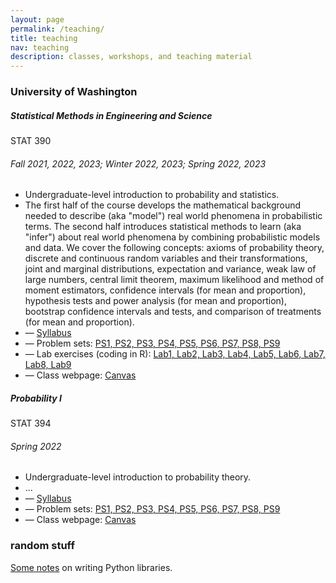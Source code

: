 ```yaml
---
layout: page
permalink: /teaching/
title: teaching
nav: teaching
description: classes, workshops, and teaching material
---
```


<h3 class="mt-4">University of Washington</h3>

<div class="card mt-3">
  <div class="p-3">
    <div class="row">
      <div class="col-sm-10">
        <h5 class="font-weight-bold">Statistical Methods in Engineering and Science</h5>
      </div>
      <div class="col-sm-2 text-left text-sm-right">
        <span class="badge font-weight-bold text-uppercase align-middle">
            STAT 390
        </span>
      </div>
    </div>
    <h6 class="font-italic mt-2 mt-sm-0">Fall 2021, 2022, 2023; Winter 2022, 2023; Spring 2022, 2023  </h6>
    <ul class="card-text font-weight-light list-group list-group-flush">
      <li class="list-group-item">Undergraduate-level introduction to probability and statistics.</li>
      <li class="list-group-item"> The first half of the course develops the mathematical background needed to describe (aka "model") real world phenomena in probabilistic terms. The second half introduces statistical methods to learn (aka "infer") about real world phenomena by combining probabilistic models and data. We cover the following concepts: axioms of probability theory, discrete and continuous random variables and their transformations, joint and marginal distributions, expectation and variance, weak law of large numbers, central limit theorem, maximum likelihood and method of moment estimators, confidence intervals (for mean and proportion), hypothesis tests and power analysis (for mean and proportion), bootstrap confidence intervals and tests, and comparison of treatments (for mean and proportion).</li>
      <li class="list-group-item">— <a href="..."> Syllabus</a> </li>
      <li class="list-group-item">— Problem sets: <a href="...">PS1, PS2, PS3, PS4, PS5, PS6, PS7, PS8, PS9</a> </li>
      <li class="list-group-item">— Lab exercises (coding in R): <a href="...">Lab1, Lab2, Lab3, Lab4, Lab5, Lab6, Lab7, Lab8, Lab9</a> </li>               <li class="list-group-item">— Class webpage: <a href="...."> Canvas</a></li>
    </ul>
  </div>
</div>

<div class="card mt-3">
  <div class="p-3">
    <div class="row">
      <div class="col-sm-10">
        <h5 class="font-weight-bold">Probability I</h5>
      </div>
      <div class="col-sm-2 text-left text-sm-right">
        <span class="badge font-weight-bold text-uppercase align-middle">
            STAT 394
        </span>
      </div>
    </div>
    <h6 class="font-italic mt-2 mt-sm-0">Spring 2022</h6>
    <ul class="card-text font-weight-light list-group list-group-flush">
      <li class="list-group-item">Undergraduate-level introduction to probability theory.</li>
      <li class="list-group-item"> ...  </li>
      <li class="list-group-item">— <a href="..."> Syllabus</a> </li>
      <li class="list-group-item">— Problem sets: <a href="...">PS1, PS2, PS3, PS4, PS5, PS6, PS7, PS8, PS9</a> </li>
      <li class="list-group-item">— Class webpage: <a href="...."> Canvas</a></li>
    </ul>
  </div>
</div>

<h3 class="mt-4">random stuff</h3>

<div class="col">
  <a href="/assets/pdf/teaching/writing_python_libraries.pdf">Some notes</a> on writing Python libraries.
</div>
